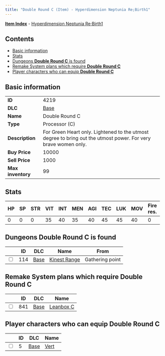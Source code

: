 ```yaml
---
title: "Double Round C (Item) - Hyperdimension Neptunia Re;Birth1"
---
```


[**Item Index**](/neptunia/rb1/item/index.html) - [Hyperdimension Neptunia Re;Birth1](/neptunia/rb1)

## Contents

- [Basic information](#basic-information)
- [Stats](#stats)
- [Dungeons **Double Round C** is found](#dungeons-double-round-c-is-found)
- [Remake System plans which require **Double Round C**](#remake-system-plans-which-require-double-round-c)
- [Player characters who can equip **Double Round C**](#player-characters-who-can-equip-double-round-c)

## Basic information

|   |   |
| -- | -- |
| **ID** | 4219 |
| **DLC** | [Base](/neptunia/rb1/dlc/1-base.html) |
| **Name** | Double Round C |
| **Type** | Processor (C) |
| **Description** | For Green Heart only. Lightened to the utmost degree to bring out the utmost power. For very brave women only. |
| **Buy Price** | 10000 |
| **Sell Price** | 1000 |
| **Max inventory** | 99 |


## Stats

| HP | SP | STR | VIT | INT | MEN | AGI | TEC | LUK | MOV | Fire res. | Ice res. | Wind res. | Lightning res. |
| -- | -- | --- | --- | --- | --- | --- | --- | --- | --- | --------- | -------- | --------- | -------------- |
| 0 | 0 | 0 | 35 | 40 | 35 | 40 | 45 | 45 | 40 | 0 | 0 | 0 | 0 |


## Dungeons **Double Round C** is found

|    | ID | DLC | Name | From |
| -- | -- | --- | ---- | ---- |
| <input type="checkbox" id="rb1-dungeon-1-114" class="trackbox" /> | 114 | [Base](/neptunia/rb1/dlc/1-base.html) | [Kinest Range](/neptunia/rb1/dungeon/1-114-kinest-range.html) | Gathering point |


## Remake System plans which require **Double Round C**

|    | ID | DLC | Name |
| -- | -- | --- | ---- |
| <input type="checkbox" id="rb1-quest-1-841" class="trackbox" /> | 841 | [Base](/neptunia/rb1/dlc/1-base.html) | [Leanbox C](/neptunia/rb1/quest/1-841-leanbox-c.html) |


## Player characters who can equip **Double Round C**

|    | ID | DLC | Name |
| -- | -- | --- | ---- |
| <input type="checkbox" id="rb1-player-1-5" class="trackbox" /> | 5 | [Base](/neptunia/rb1/dlc/1-base.html) | [Vert](/neptunia/rb1/player/1-5-vert.html) |
